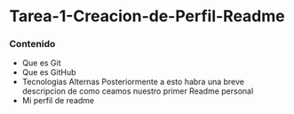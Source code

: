# Tarea-1-Creacion-de-Perfil-Readme
### Contenido
- Que es Git
- Que es GitHub
- Tecnologias Alternas
Posteriormente a esto habra una breve descripcion de como ceamos nuestro primer Readme personal
- Mi perfil de readme
